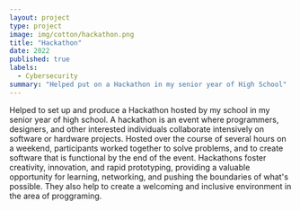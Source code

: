 ```yaml
---
layout: project
type: project
image: img/cotton/hackathon.png
title: "Hackathon"
date: 2022
published: true
labels:
  - Cybersecurity
summary: "Helped put on a Hackathon in my senior year of High School"
---
```


Helped to set up and produce a Hackathon hosted by my school in my senior year of high school. A hackathon is an event where programmers, designers, and other interested individuals collaborate intensively on software or hardware projects. Hosted over the course of several hours on a weekend, participants worked together to solve problems, and to create software that is functional by the end of the event. Hackathons foster creativity, innovation, and rapid prototyping, providing a valuable opportunity for learning, networking, and pushing the boundaries of what's possible. They also help to create a welcoming and inclusive environment in the area of proggraming.
